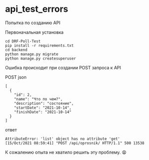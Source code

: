 # api_test_errors
Попытка по созданию API

Первоначальная установка


```
cd DRF-Poll-Test
pip install -r requirements.txt
cd backend
python manage.py migrate
python manage.py createsuperuser

```


Ошибка происходит при создании POST запроса к API 

POST json

```
[
  {
    "id": 2,
    "name": "Что по чем?",
    "description": "состояние",
    "startDate": "2021-10-14",
    "finishDate": "2021-10-14"
  }
]

```


ответ 

```
AttributeError: 'list' object has no attribute 'get'
[15/Oct/2021 08:59:41] "POST /api/oprosnik/ HTTP/1.1" 500 13538
```


К сожалению опыта не хватило решить эту проблему. :weary:

